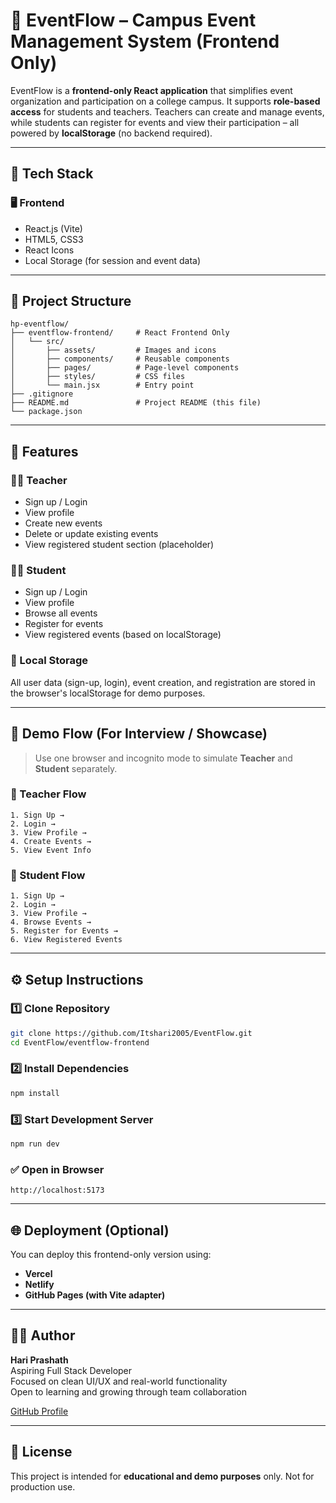 # 🎉 EventFlow – Campus Event Management System (Frontend Only)

EventFlow is a **frontend-only React application** that simplifies event organization and participation on a college campus. It supports **role-based access** for students and teachers. Teachers can create and manage events, while students can register for events and view their participation – all powered by **localStorage** (no backend required).

---

## 🔧 Tech Stack

### 🖥️ Frontend
- React.js (Vite)
- HTML5, CSS3
- React Icons
- Local Storage (for session and event data)

---

## 📁 Project Structure

```
hp-eventflow/
├── eventflow-frontend/     # React Frontend Only
│   └── src/
│       ├── assets/         # Images and icons
│       ├── components/     # Reusable components
│       ├── pages/          # Page-level components
│       ├── styles/         # CSS files
│       └── main.jsx        # Entry point
├── .gitignore
├── README.md               # Project README (this file)
└── package.json
```

---

## 🚀 Features

### 👨‍🏫 Teacher
- Sign up / Login
- View profile
- Create new events
- Delete or update existing events
- View registered student section (placeholder)

### 👨‍🎓 Student
- Sign up / Login
- View profile
- Browse all events
- Register for events
- View registered events (based on localStorage)

### 💾 Local Storage
All user data (sign-up, login), event creation, and registration are stored in the browser's localStorage for demo purposes.

---

## 🧪 Demo Flow (For Interview / Showcase)

> Use one browser and incognito mode to simulate **Teacher** and **Student** separately.

### 🔸 Teacher Flow
```
1. Sign Up → 
2. Login → 
3. View Profile → 
4. Create Events → 
5. View Event Info
```

### 🔸 Student Flow
```
1. Sign Up → 
2. Login → 
3. View Profile → 
4. Browse Events → 
5. Register for Events → 
6. View Registered Events
```

---

## ⚙️ Setup Instructions

### 1️⃣ Clone Repository

```bash
git clone https://github.com/Itshari2005/EventFlow.git
cd EventFlow/eventflow-frontend
```

### 2️⃣ Install Dependencies

```bash
npm install
```

### 3️⃣ Start Development Server

```bash
npm run dev
```

### ✅ Open in Browser
```
http://localhost:5173
```

---

## 🌐 Deployment (Optional)

You can deploy this frontend-only version using:
- **Vercel**
- **Netlify**
- **GitHub Pages (with Vite adapter)**

---

## 👨‍💼 Author

**Hari Prashath**  
Aspiring Full Stack Developer  
Focused on clean UI/UX and real-world functionality  
Open to learning and growing through team collaboration  

[GitHub Profile](https://github.com/Itshari2005)

---

## 📃 License

This project is intended for **educational and demo purposes** only. Not for production use.

